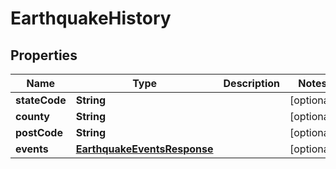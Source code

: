 

# EarthquakeHistory


## Properties

Name | Type | Description | Notes
------------ | ------------- | ------------- | -------------
**stateCode** | **String** |  |  [optional]
**county** | **String** |  |  [optional]
**postCode** | **String** |  |  [optional]
**events** | [**EarthquakeEventsResponse**](EarthquakeEventsResponse.md) |  |  [optional]



